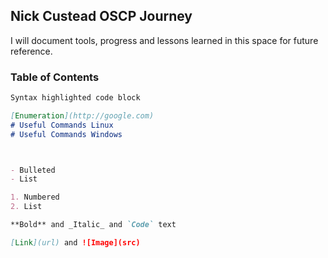 ## Nick Custead OSCP Journey

I will document tools, progress and lessons learned in this space for future reference. 

### Table of Contents

```markdown
Syntax highlighted code block

[Enumeration](http://google.com)
# Useful Commands Linux
# Useful Commands Windows



- Bulleted
- List

1. Numbered
2. List

**Bold** and _Italic_ and `Code` text

[Link](url) and ![Image](src)
```


